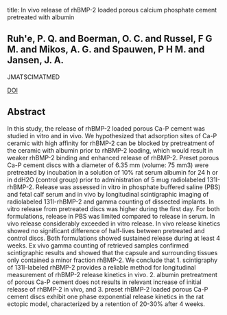 title: In vivo release of rhBMP-2 loaded porous calcium phosphate cement pretreated with albumin

## Ruh'e, P. Q. and Boerman, O. C. and Russel, F G M. and Mikos, A. G. and Spauwen, P H M. and Jansen, J. A.
JMATSCIMATMED

<a href="https://doi.org/10.1007/s10856-006-0181-z">DOI</a>

## Abstract
In this study, the release of rhBMP-2 loaded porous Ca-P cement was studied in vitro and in vivo. We hypothesized that adsorption sites of Ca-P ceramic with high affinity for rhBMP-2 can be blocked by pretreatment of the ceramic with albumin prior to rhBMP-2 loading, which would result in weaker rhBMP-2 binding and enhanced release of rhBMP-2. Preset porous Ca-P cement discs with a diameter of 6.35 mm (volume: 75 mm3) were pretreated by incubation in a solution of 10% rat serum albumin for 24 h or in ddH2O (control group) prior to administration of 5 mug radiolabeled 131I-rhBMP-2. Release was assessed in vitro in phosphate buffered saline (PBS) and fetal calf serum and in vivo by longitudinal scintigraphic imaging of radiolabeled 131I-rhBMP-2 and gamma counting of dissected implants. In vitro release from pretreated discs was higher during the first day. For both formulations, release in PBS was limited compared to release in serum. In vivo release considerably exceeded in vitro release. In vivo release kinetics showed no significant difference of half-lives between pretreated and control discs. Both formulations showed sustained release during at least 4 weeks. Ex vivo gamma counting of retrieved samples confirmed scintigraphic results and showed that the capsule and surrounding tissues only contained a minor fraction rhBMP-2. We conclude that 1. scintigraphy of 131I-labeled rhBMP-2 provides a reliable method for longitudinal measurement of rhBMP-2 release kinetics in vivo. 2. albumin pretreatment of porous Ca-P cement does not results in relevant increase of initial release of rhBMP-2 in vivo, and 3. preset rhBMP-2 loaded porous Ca-P cement discs exhibit one phase exponential release kinetics in the rat ectopic model, characterized by a retention of 20-30% after 4 weeks.

